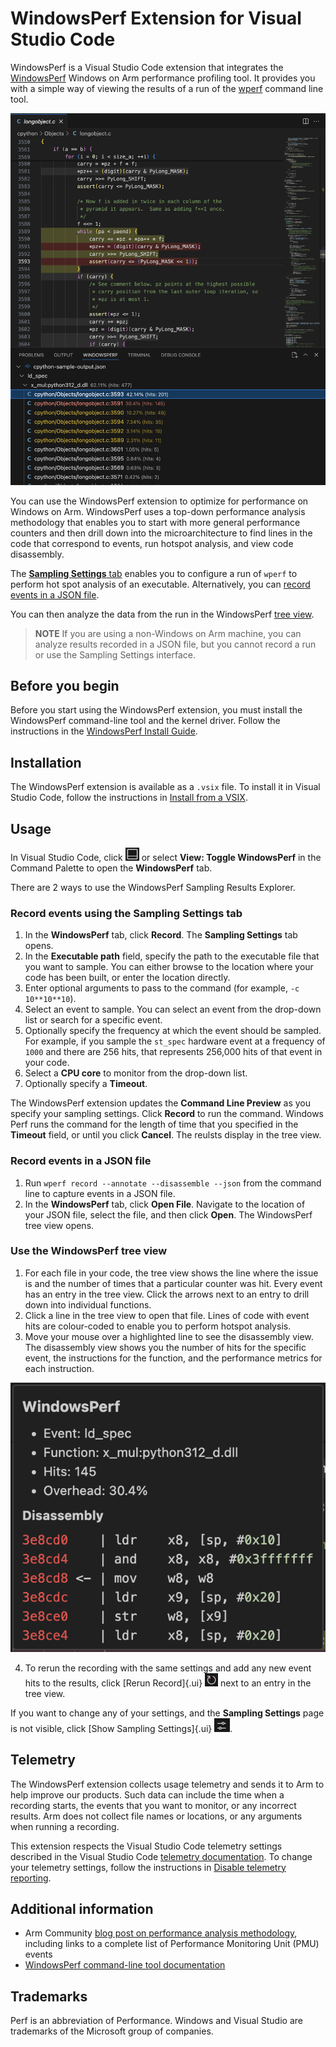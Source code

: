 # WindowsPerf Extension for Visual Studio Code

WindowsPerf is a Visual Studio Code extension that integrates the [WindowsPerf](https://gitlab.com/Linaro/WindowsPerf/windowsperf) Windows on Arm performance profiling tool. It provides you with a simple way of viewing the results of a run of the [wperf](https://gitlab.com/Linaro/WindowsPerf/windowsperf/-/blob/main/wperf/README.md?ref_type=heads) command line tool.

![WindowsPerf Sampling Results Explorer showing hotspot highlighting](docs/winperf.png)

You can use the WindowsPerf extension to optimize for performance on Windows on Arm. WindowsPerf uses a top-down performance analysis methodology that enables you to start with more general performance counters and then drill down into the microarchitecture to find lines in the code that correspond to events, run hotspot analysis, and view code disassembly.

The [**Sampling Settings** tab](#record-events-using-the-sampling-settings-tab) enables you to configure a run of `wperf` to perform hot spot analysis of an executable. Alternatively, you can [record events in a JSON file](#record-events-in-a-json-file).

You can then analyze the data from the run in the WindowsPerf [tree view](#use-the-windowsperf-tree-view).

> **NOTE**
> If you are using a non-Windows on Arm machine, you can analyze results recorded in a JSON file, but you cannot record a run or use the Sampling Settings interface.

## Before you begin

Before you start using the WindowsPerf extension, you must install the WindowsPerf command-line tool and the kernel driver. Follow the instructions in the [WindowsPerf Install Guide](https://learn.arm.com/install-guides/wperf/).

## Installation

The WindowsPerf extension is available as a `.vsix` file. To install it in Visual Studio Code, follow the instructions in [Install from a VSIX](https://code.visualstudio.com/docs/editor/extension-marketplace#_install-from-a-vsix).

## Usage

In Visual Studio Code, click ![VS Code toggle panel icon](docs/toggle-panel.png) or select **View: Toggle WindowsPerf** in the Command Palette to open the **WindowsPerf** tab.

There are 2 ways to use the WindowsPerf Sampling Results Explorer.

### Record events using the Sampling Settings tab

1. In the **WindowsPerf** tab, click **Record**. The **Sampling Settings** tab opens.
2. In the **Executable path** field, specify the path to the executable file that you want to sample. You can either browse to the location where your code has been built, or enter the location directly.
3. Enter optional arguments to pass to the command (for example, `-c 10**10**10`).
4. Select an event to sample. You can select an event from the drop-down list or search for a specific event.
5. Optionally specify the frequency at which the event should be sampled. For example, if you sample the `st_spec` hardware event at a frequency of `1000` and there are 256 hits, that represents 256,000 hits of that event in your code.
6. Select a **CPU core** to monitor from the drop-down list.
7. Optionally specify a **Timeout**.

The WindowsPerf extension updates the **Command Line Preview** as you specify your sampling settings. Click **Record** to run the command. Windows Perf runs the command for the length of time that you specified in the **Timeout** field, or until you click **Cancel**. The reulsts display in the tree view.

### Record events in a JSON file

1. Run `wperf record --annotate --disassemble --json` from the command line to capture events in a JSON file.
2. In the **WindowsPerf** tab, click **Open File**. Navigate to the location of your JSON file, select the file, and then click **Open**. The WindowsPerf tree view opens.

### Use the WindowsPerf tree view

1. For each file in your code, the tree view shows the line where the issue is and the number of times that a particular counter was hit. Every event has an entry in the tree view. Click the arrows next to an entry to drill down into individual functions.
2. Click a line in the tree view to open that file. Lines of code with event hits are colour-coded to enable you to perform hotspot analysis.
3. Move your mouse over a highlighted line to see the disassembly view. The disassembly view shows you the number of hits for the specific event, the instructions for the function, and the performance metrics for each instruction.

![WindowsPerf code disassembly view](/docs/disassembly-view.png)

4. To rerun the recording with the same settings and add any new event hits to the results, click [Rerun Record]{.ui} ![Rerun Record button](/docs/rerun-record.png) next to an entry in the tree view.

If you want to change any of your settings, and the **Sampling Settings** page is not visible, click [Show Sampling Settings]{.ui} ![Show Sampling Settings](/docs/show-ss.png).

## Telemetry

The WindowsPerf extension collects usage telemetry and sends it to Arm to help improve our products. Such data can include the time when a recording starts, the events that you want to monitor, or any incorrect results. Arm does not collect file names or locations, or any arguments when running a recording.

This extension respects the Visual Studio Code telemetry settings described in the Visual Studio Code [telemetry documentation](https://code.visualstudio.com/docs/getstarted/telemetry). To change your telemetry settings, follow the instructions in [Disable telemetry reporting](https://code.visualstudio.com/docs/getstarted/telemetry#_disable-telemetry-reporting).

## Additional information

-   Arm Community [blog post on performance analysis methodology](https://community.arm.com/arm-community-blogs/b/infrastructure-solutions-blog/posts/arm-neoverse-n1-performance-analysis-methodology), including links to a complete list of Performance Monitoring Unit (PMU) events
-   [WindowsPerf command-line tool documentation](https://gitlab.com/Linaro/WindowsPerf/windowsperf/-/blob/main/wperf/README.md?ref_type=heads)

## Trademarks

Perf is an abbreviation of Performance. Windows and Visual Studio are trademarks of the Microsoft group of companies.
